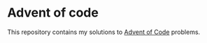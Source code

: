 # Advent of code
This repository contains my solutions to [Advent of Code](https://adventofcode.com/) problems.
